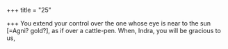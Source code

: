 +++
title = "25"

+++
You extend your control over the one whose eye is near to the sun  [=Agni? gold?], as if over a cattle-pen.
When, Indra, you will be gracious to us,